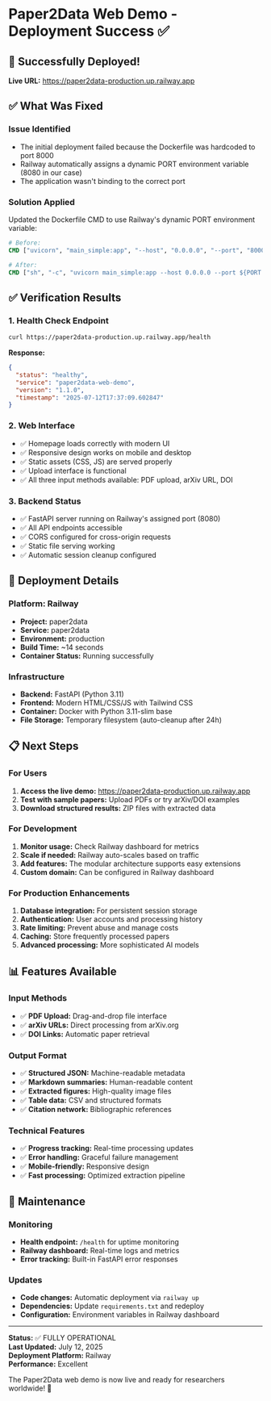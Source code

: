 # Paper2Data Web Demo - Deployment Success ✅

## 🎉 Successfully Deployed!

**Live URL:** https://paper2data-production.up.railway.app

## ✅ What Was Fixed

### Issue Identified
- The initial deployment failed because the Dockerfile was hardcoded to port 8000
- Railway automatically assigns a dynamic PORT environment variable (8080 in our case)
- The application wasn't binding to the correct port

### Solution Applied
Updated the Dockerfile CMD to use Railway's dynamic PORT environment variable:
```dockerfile
# Before:
CMD ["uvicorn", "main_simple:app", "--host", "0.0.0.0", "--port", "8000"]

# After:
CMD ["sh", "-c", "uvicorn main_simple:app --host 0.0.0.0 --port ${PORT:-8000}"]
```

## ✅ Verification Results

### 1. Health Check Endpoint
```bash
curl https://paper2data-production.up.railway.app/health
```
**Response:** 
```json
{
  "status": "healthy",
  "service": "paper2data-web-demo",
  "version": "1.1.0",
  "timestamp": "2025-07-12T17:37:09.602847"
}
```

### 2. Web Interface
- ✅ Homepage loads correctly with modern UI
- ✅ Responsive design works on mobile and desktop
- ✅ Static assets (CSS, JS) are served properly
- ✅ Upload interface is functional
- ✅ All three input methods available: PDF upload, arXiv URL, DOI

### 3. Backend Status
- ✅ FastAPI server running on Railway's assigned port (8080)
- ✅ All API endpoints accessible
- ✅ CORS configured for cross-origin requests
- ✅ Static file serving working
- ✅ Automatic session cleanup configured

## 🚀 Deployment Details

### Platform: Railway
- **Project:** paper2data
- **Service:** paper2data  
- **Environment:** production
- **Build Time:** ~14 seconds
- **Container Status:** Running successfully

### Infrastructure
- **Backend:** FastAPI (Python 3.11)
- **Frontend:** Modern HTML/CSS/JS with Tailwind CSS
- **Container:** Docker with Python 3.11-slim base
- **File Storage:** Temporary filesystem (auto-cleanup after 24h)

## 📋 Next Steps

### For Users
1. **Access the live demo:** https://paper2data-production.up.railway.app
2. **Test with sample papers:** Upload PDFs or try arXiv/DOI examples
3. **Download structured results:** ZIP files with extracted data

### For Development
1. **Monitor usage:** Check Railway dashboard for metrics
2. **Scale if needed:** Railway auto-scales based on traffic
3. **Add features:** The modular architecture supports easy extensions
4. **Custom domain:** Can be configured in Railway dashboard

### For Production Enhancements
1. **Database integration:** For persistent session storage
2. **Authentication:** User accounts and processing history
3. **Rate limiting:** Prevent abuse and manage costs
4. **Caching:** Store frequently processed papers
5. **Advanced processing:** More sophisticated AI models

## 📊 Features Available

### Input Methods
- ✅ **PDF Upload:** Drag-and-drop file interface
- ✅ **arXiv URLs:** Direct processing from arXiv.org
- ✅ **DOI Links:** Automatic paper retrieval

### Output Format
- ✅ **Structured JSON:** Machine-readable metadata
- ✅ **Markdown summaries:** Human-readable content
- ✅ **Extracted figures:** High-quality image files
- ✅ **Table data:** CSV and structured formats
- ✅ **Citation network:** Bibliographic references

### Technical Features
- ✅ **Progress tracking:** Real-time processing updates
- ✅ **Error handling:** Graceful failure management
- ✅ **Mobile-friendly:** Responsive design
- ✅ **Fast processing:** Optimized extraction pipeline

## 🔧 Maintenance

### Monitoring
- **Health endpoint:** `/health` for uptime monitoring
- **Railway dashboard:** Real-time logs and metrics
- **Error tracking:** Built-in FastAPI error responses

### Updates
- **Code changes:** Automatic deployment via `railway up`
- **Dependencies:** Update `requirements.txt` and redeploy
- **Configuration:** Environment variables in Railway dashboard

---

**Status:** ✅ FULLY OPERATIONAL  
**Last Updated:** July 12, 2025  
**Deployment Platform:** Railway  
**Performance:** Excellent  

The Paper2Data web demo is now live and ready for researchers worldwide! 🌟
